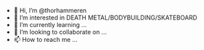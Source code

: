 - 👋 Hi, I’m @thorhammeren
- 👀 I’m interested in DEATH METAL/BODYBUILDING/SKATEBOARD
- 🌱 I’m currently learning ...
- 💞️ I’m looking to collaborate on ...
- 📫 How to reach me ...

<!---
thorhammeren/thorhammeren is a ✨ special ✨ repository because its `README.md` (this file) appears on your GitHub profile.
You can click the Preview link to take a look at your changes.
--->

